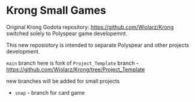 # Krong Small Games

Original Krong Godota repository:
https://github.com/Wiolarz/Krong
switched solely to Polyspear game  developemnt.

This new reposiotory is intended to separate Polyspear and other projects development.

`main` branch here is fork of `Project_Template` branch - https://github.com/Wiolarz/Krong/tree/Project_Template

new branches will be added for small projects

- `snap` - branch for card game
